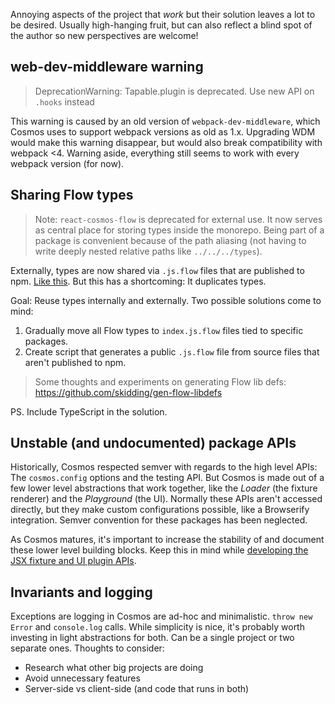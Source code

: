 Annoying aspects of the project that _work_ but their solution leaves a lot to be desired. Usually high-hanging fruit, but can also reflect a blind spot of the author so new perspectives are welcome!

## web-dev-middleware warning

> DeprecationWarning: Tapable.plugin is deprecated. Use new API on `.hooks` instead

This warning is caused by an old version of `webpack-dev-middleware`, which Cosmos uses to support webpack versions as old as 1.x. Upgrading WDM would make this warning disappear, but would also break compatibility with webpack <4. Warning aside, everything still seems to work with every webpack version (for now).

## Sharing Flow types

> Note: `react-cosmos-flow` is deprecated for external use. It now serves as central place for storing types inside the monorepo. Being part of a package is convenient because of the path aliasing (not having to write deeply nested relative paths like `../../../types`).

Externally, types are now shared via `.js.flow` files that are published to npm. [Like this](https://github.com/react-cosmos/react-cosmos/blob/87b2ddca6d97f492843a492e9604dffbf2bd48e2/packages/react-cosmos/index.js.flow). But this has a shortcoming: It duplicates types.

Goal: Reuse types internally and externally. Two possible solutions come to mind:

1. Gradually move all Flow types to `index.js.flow` files tied to specific packages.
2. Create script that generates a public `.js.flow` file from source files that aren't published to npm.

> Some thoughts and experiments on generating Flow lib defs: https://github.com/skidding/gen-flow-libdefs

PS. Include TypeScript in the solution.

## Unstable (and undocumented) package APIs

Historically, Cosmos respected semver with regards to the high level APIs: The `cosmos.config` options and the testing API. But Cosmos is made out of a few lower level abstractions that work together, like the _Loader_ (the fixture renderer) and the _Playground_ (the UI). Normally these APIs aren't accessed directly, but they make custom configurations possible, like a Browserify integration. Semver convention for these packages has been neglected.

As Cosmos matures, it's important to increase the stability of and document these lower level building blocks. Keep this in mind while [developing the JSX fixture and UI plugin APIs](https://github.com/react-cosmos/react-cosmos/blob/87b2ddca6d97f492843a492e9604dffbf2bd48e2/TODO.md#roadmap-summer-of-cosmos).

## Invariants and logging

Exceptions are logging in Cosmos are ad-hoc and minimalistic. `throw new Error` and `console.log` calls. While simplicity is nice, it's probably worth investing in light abstractions for both. Can be a single project or two separate ones. Thoughts to consider:

- Research what other big projects are doing
- Avoid unnecessary features
- Server-side vs client-side (and code that runs in both)
